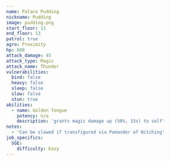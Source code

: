 ```yaml
---
name: Palace Pudding
nickname: Pudding
image: pudding.png
start_floor: 11
end_floor: 13
patrol: true
agro: Proximity
hp: 688
attack_damage: 45
attack_type: Magic
attack_name: Thunder
vulnerabilities:
  bind: false
  heavy: false
  sleep: false
  slow: false
  stun: true
abilities:
  - name: Golden Tongue
    potency: n/a
    description: 'grants magic damage up (50%, 15s) to self'
notes:
  - 'Can be slowed if transfigured via Pomander of Witching'
job_specifics:
  SGE:
    difficulty: Easy
---
```

